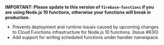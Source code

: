 **IMPORTANT: Please update to this version of `firebase-functions` if you are using Node.js 10 functions, otherwise your functions will break in production.** 
* Prevents deployment and runtime issues caused by upcoming changes to Cloud Functions infrastructure for Node.js 10 functions. (Issue #630)
* Add support for writing scheduled functions under handler namespace.
